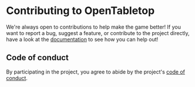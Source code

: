 # Contributing to OpenTabletop

We're always open to contributions to help make the game better! If you want to
report a bug, suggest a feature, or contribute to the project directly, have a
look at the
[documentation](https://opentabletop.readthedocs.io/en/latest/general/contributing/ways_to_contribute.html)
to see how you can help out!

## Code of conduct

By participating in the project, you agree to abide by the project's
[code of conduct](CODE_OF_CONDUCT.md).
